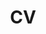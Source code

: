 ---
title: CV
# bookFlatSection: false
# bookToc: false
# bookHidden: true
bookCollapseSection: true
bookComments: false
# bookSearchExclude: false
# weight: 20
---